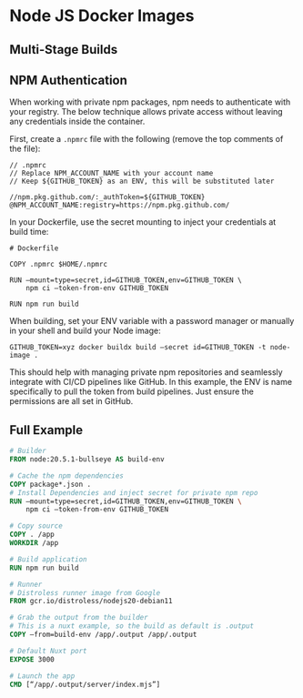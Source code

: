 # Node JS Docker Images

## Multi-Stage Builds

## NPM Authentication

When working with private npm packages, npm needs to authenticate with your registry. The below technique allows private access without leaving any credentials inside the container.

First, create a `.npmrc` file with the following (remove the top comments of the file):

```
// .npmrc
// Replace NPM_ACCOUNT_NAME with your account name
// Keep ${GITHUB_TOKEN} as an ENV, this will be substituted later

//npm.pkg.github.com/:_authToken=${GITHUB_TOKEN}
@NPM_ACCOUNT_NAME:registry=https://npm.pkg.github.com/
```

In your Dockerfile, use the secret mounting to inject your credentials at build time:

```
# Dockerfile

COPY .npmrc $HOME/.npmrc

RUN —mount=type=secret,id=GITHUB_TOKEN,env=GITHUB_TOKEN \
    npm ci —token-from-env GITHUB_TOKEN

RUN npm run build
```

When building, set your ENV variable with a password manager or manually in your shell and build your Node image:

```shell
GITHUB_TOKEN=xyz docker buildx build —secret id=GITHUB_TOKEN -t node-image . 
```

This should help with managing private npm repositories and seamlessly integrate with CI/CD pipelines like GitHub. In this example, the ENV is name specifically to pull the token from build pipelines. Just ensure the permissions are all set in GitHub.

## Full Example

```dockerfile
# Builder
FROM node:20.5.1-bullseye AS build-env

# Cache the npm dependencies
COPY package*.json .
# Install Dependencies and inject secret for private npm repo
RUN —mount=type=secret,id=GITHUB_TOKEN,env=GITHUB_TOKEN \
    npm ci —token-from-env GITHUB_TOKEN

# Copy source
COPY . /app
WORKDIR /app

# Build application
RUN npm run build

# Runner
# Distroless runner image from Google
FROM gcr.io/distroless/nodejs20-debian11

# Grab the output from the builder
# This is a nuxt example, so the build as default is .output
COPY —from=build-env /app/.output /app/.output

# Default Nuxt port
EXPOSE 3000

# Launch the app
CMD [“/app/.output/server/index.mjs”]
```